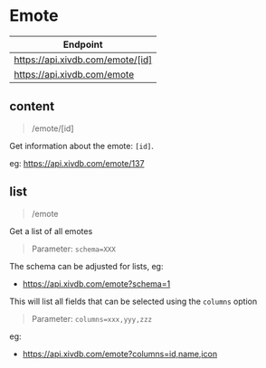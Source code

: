 # Emote

|Endpoint|
|---|
|https://api.xivdb.com/emote/[id]|
|https://api.xivdb.com/emote|

## content

> /emote/[id]

Get information about the emote: `[id]`.

eg: https://api.xivdb.com/emote/137

## list

> /emote

Get a list of all emotes

> Parameter: `schema=XXX`

The schema can be adjusted for lists, eg:

- https://api.xivdb.com/emote?schema=1

This will list all fields that can be selected using the `columns` option

> Parameter: `columns=xxx,yyy,zzz`

eg: 

- https://api.xivdb.com/emote?columns=id,name,icon

